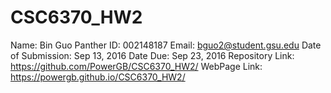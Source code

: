 # CSC6370_HW2
Name: Bin Guo 
Panther ID: 002148187 
Email: bguo2@student.gsu.edu 
Date of Submission: Sep 13, 2016 
Date Due: Sep 23, 2016
Repository Link: https://github.com/PowerGB/CSC6370_HW2/
WebPage Link: https://powergb.github.io/CSC6370_HW2/
